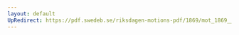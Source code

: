 ```yaml
---
layout: default
UpRedirect: https://pdf.swedeb.se/riksdagen-motions-pdf/1869/mot_1869__ak__00272.pdf
---
```

